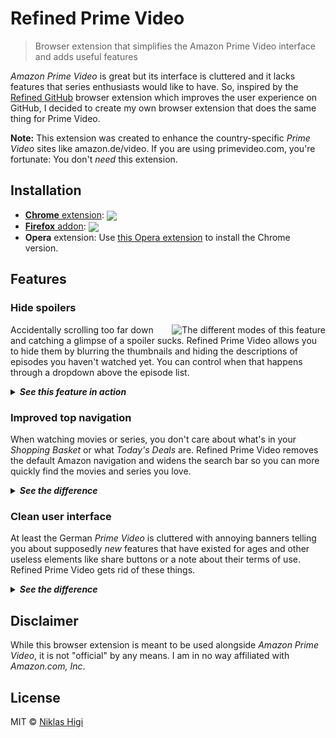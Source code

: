 # Refined Prime Video

> Browser extension that simplifies the Amazon Prime Video interface and adds useful features

*Amazon Prime Video* is great but its interface is cluttered and it lacks features that series enthusiasts would like to have. So, inspired by the [Refined GitHub](https://github.com/sindresorhus/refined-github) browser extension which improves the user experience on GitHub, I decided to create my own browser extension that does the same thing for Prime Video.

**Note:** This extension was created to enhance the country-specific *Prime Video* sites like amazon.de/video. If you are using primevideo.com, you're fortunate: You don't *need* this extension.

## Installation

- [**Chrome** extension][cws-link]: [<img valign="middle" src="https://img.shields.io/chrome-web-store/v/pieemlagbhnombolehnjdoaoojpphedd.svg?label=download&style=flat-square">][cws-link]
- [**Firefox** addon][amo-link]: [<img valign="middle" src="https://img.shields.io/amo/v/refined-prime-video.svg?label=download&style=flat-square">][amo-link]
- **Opera** extension: Use [this Opera extension](https://addons.opera.com/en/extensions/details/download-chrome-extension-9/) to install the Chrome version.

## Features

### Hide spoilers

<img align="right" title="The different modes of this feature" src="https://user-images.githubusercontent.com/29176678/43796858-ba959560-9a85-11e8-8adb-dd08c15dde86.png">

Accidentally scrolling too far down and catching a glimpse of a spoiler sucks. Refined Prime Video allows you to hide them by blurring the thumbnails and hiding the descriptions of episodes you haven't watched yet. You can control when that happens through a dropdown above the episode list.

<details>
  <summary>
    <strong><em>See this feature in action</em></strong>
  </summary>

  <br>

  <img title="The 'Hide spoilers' feature in action" src="https://user-images.githubusercontent.com/29176678/43830483-9d9e8274-9b01-11e8-8441-8f9deb179ce3.gif">
</details>


### Improved top navigation

When watching movies or series, you don't care about what's in your *Shopping Basket* or what *Today's Deals* are. Refined Prime Video removes the default Amazon navigation and widens the search bar so you can more quickly find the movies and series you love.

<details>
  <summary>
    <strong><em>See the difference</em></strong>
  </summary>

  <br>

  <img title="The navigation bar without Refined Prime Video" src="https://user-images.githubusercontent.com/29176678/43827618-9065af76-9afa-11e8-86ee-6efa5590995c.png">
  <img title="The navigation bar with Refined Prime Video" src="https://user-images.githubusercontent.com/29176678/43827628-9580ef20-9afa-11e8-81c2-8b548dc5cc85.png">
</details>

### Clean user interface

At least the German *Prime Video* is cluttered with annoying banners telling you about supposedly *new* features that have existed for ages and other useless elements like share buttons or a note about their terms of use. Refined Prime Video gets rid of these things.


<details>
  <summary>
    <strong><em>See the difference</em></strong>
  </summary>

  <br>

  <img title="The interface without and with Refined Prime Video" src="https://user-images.githubusercontent.com/29176678/43651140-de7519f2-9741-11e8-9565-dcfdb6fbf898.png">
</details>

## Disclaimer

While this browser extension is meant to be used alongside *Amazon Prime Video*, it is not "official" by any means. I am in no way affiliated with *Amazon​.​com, Inc*.

## License

MIT © [Niklas Higi](https://shroudedcode.com)

[cws-link]: https://chrome.google.com/webstore/detail/refined-prime-video/pieemlagbhnombolehnjdoaoojpphedd
[amo-link]: https://addons.mozilla.org/firefox/addon/refined-prime-video
